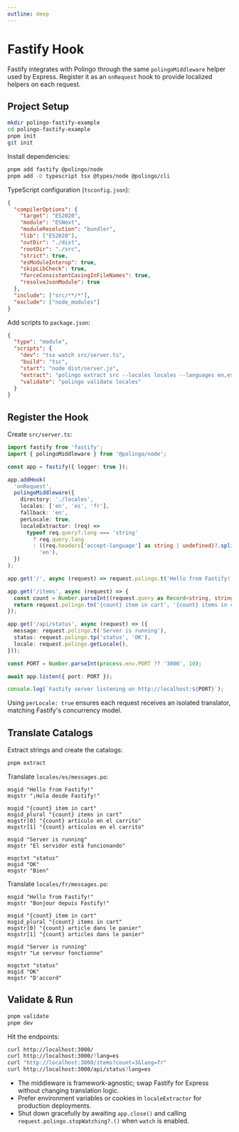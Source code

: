 ```yaml
---
outline: deep
---
```


# Fastify Hook

Fastify integrates with Polingo through the same `polingoMiddleware` helper used by Express. Register it as an `onRequest` hook to provide localized helpers on each request.

## Project Setup

```bash
mkdir polingo-fastify-example
cd polingo-fastify-example
pnpm init
git init
```

Install dependencies:

```bash
pnpm add fastify @polingo/node
pnpm add -D typescript tsx @types/node @polingo/cli
```

TypeScript configuration (`tsconfig.json`):

```json
{
  "compilerOptions": {
    "target": "ES2020",
    "module": "ESNext",
    "moduleResolution": "bundler",
    "lib": ["ES2020"],
    "outDir": "./dist",
    "rootDir": "./src",
    "strict": true,
    "esModuleInterop": true,
    "skipLibCheck": true,
    "forceConsistentCasingInFileNames": true,
    "resolveJsonModule": true
  },
  "include": ["src/**/*"],
  "exclude": ["node_modules"]
}
```

Add scripts to `package.json`:

```json
{
  "type": "module",
  "scripts": {
    "dev": "tsx watch src/server.ts",
    "build": "tsc",
    "start": "node dist/server.js",
    "extract": "polingo extract src --locales locales --languages en,es,fr --default-locale en",
    "validate": "polingo validate locales"
  }
}
```

## Register the Hook

Create `src/server.ts`:

```ts
import fastify from 'fastify';
import { polingoMiddleware } from '@polingo/node';

const app = fastify({ logger: true });

app.addHook(
  'onRequest',
  polingoMiddleware({
    directory: './locales',
    locales: ['en', 'es', 'fr'],
    fallback: 'en',
    perLocale: true,
    localeExtractor: (req) =>
      typeof req.query?.lang === 'string'
        ? req.query.lang
        : ((req.headers['accept-language'] as string | undefined)?.split(',')[0]?.split('-')[0] ??
          'en'),
  })
);

app.get('/', async (request) => request.polingo.t('Hello from Fastify!'));

app.get('/items', async (request) => {
  const count = Number.parseInt((request.query as Record<string, string>).count ?? '0', 10);
  return request.polingo.tn('{count} item in cart', '{count} items in cart', count);
});

app.get('/api/status', async (request) => ({
  message: request.polingo.t('Server is running'),
  status: request.polingo.tp('status', 'OK'),
  locale: request.polingo.getLocale(),
}));

const PORT = Number.parseInt(process.env.PORT ?? '3000', 10);

await app.listen({ port: PORT });

console.log(`Fastify server listening on http://localhost:${PORT}`);
```

Using `perLocale: true` ensures each request receives an isolated translator, matching Fastify's concurrency model.

## Translate Catalogs

Extract strings and create the catalogs:

```bash
pnpm extract
```

Translate `locales/es/messages.po`:

```po
msgid "Hello from Fastify!"
msgstr "¡Hola desde Fastify!"

msgid "{count} item in cart"
msgid_plural "{count} items in cart"
msgstr[0] "{count} artículo en el carrito"
msgstr[1] "{count} artículos en el carrito"

msgid "Server is running"
msgstr "El servidor está funcionando"

msgctxt "status"
msgid "OK"
msgstr "Bien"
```

Translate `locales/fr/messages.po`:

```po
msgid "Hello from Fastify!"
msgstr "Bonjour depuis Fastify!"

msgid "{count} item in cart"
msgid_plural "{count} items in cart"
msgstr[0] "{count} article dans le panier"
msgstr[1] "{count} articles dans le panier"

msgid "Server is running"
msgstr "Le serveur fonctionne"

msgctxt "status"
msgid "OK"
msgstr "D'accord"
```

## Validate & Run

```bash
pnpm validate
pnpm dev
```

Hit the endpoints:

```bash
curl http://localhost:3000/
curl http://localhost:3000/?lang=es
curl "http://localhost:3000/items?count=3&lang=fr"
curl http://localhost:3000/api/status?lang=es
```

- The middleware is framework-agnostic; swap Fastify for Express without changing translation logic.
- Prefer environment variables or cookies in `localeExtractor` for production deployments.
- Shut down gracefully by awaiting `app.close()` and calling `request.polingo.stopWatching?.()` when `watch` is enabled.
